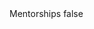 <?xml version="1.0" encoding="UTF-8"?>
<CustomMetadata xmlns="http://soap.sforce.com/2006/04/metadata">
    <label>Mentorships</label>
    <protected>false</protected>
</CustomMetadata>
